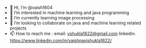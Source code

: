 - 👋 Hi, I’m @vaish1604
- 👀 I’m interested in machine learning and java programming
- 🌱 I’m currently learning image processing
- 💞️ I’m looking to collaborate on java and machine learning related projects
- 📫 How to reach me : email: vshukla1622@gmail.com  linkedin: https://www.linkedin.com/in/vaishnavishukla1622/

<!---
vaish1604/vaish1604 is a ✨ special ✨ repository because its `README.md` (this file) appears on your GitHub profile.
You can click the Preview link to take a look at your changes.
--->
